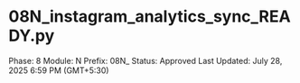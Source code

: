 # 08N_instagram_analytics_sync_READY.py

Phase: 8
Module: N
Prefix: 08N_
Status: Approved
Last Updated: July 28, 2025 6:59 PM (GMT+5:30)